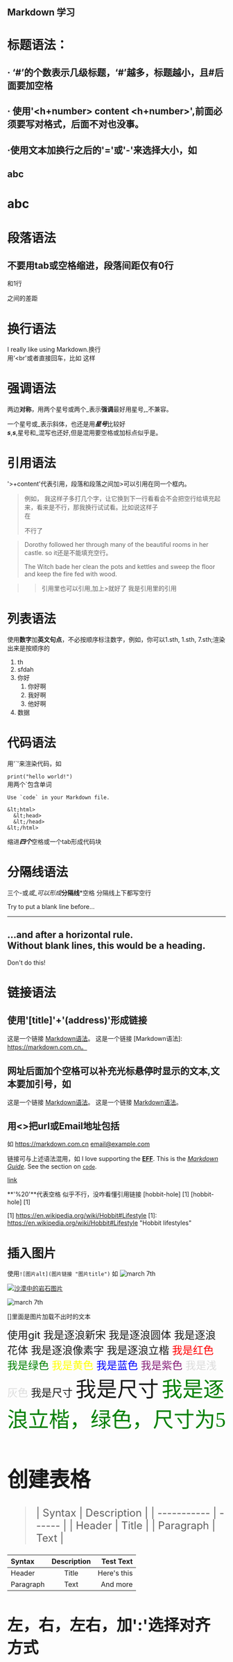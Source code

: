 <h2>Markdown 学习</h5>

# 标题语法：
## · ‘#’的个数表示几级标题，‘#’越多，标题越小，且#后面要加空格
## · 使用'<h+number> content <h+number>',前面必须要写对格式，后面不对也没事。
## ·使用文本加换行之后的'='或'-'来选择大小，如
abc
-
abc
=

# 段落语法
## 不要用tab或空格缩进，段落间距仅有0行
和1行

之间的差距

# 换行语法
I really like using Markdown.换行<br>用‘<br'或者直接回车，比如
这样

# 强调语法
两边**对称**，用两个星号或两个_表示<strong>强调</strong>最好用星号,_不兼容。

一个星号或_表示斜体，也还是用***星号***比较好<br>_**s**_,__*s*__,星号和_混写也还好,但是混用要空格或加标点似乎是。

# 引用语法
'>+content'代表引用，段落和段落之间加>可以引用在同一个框内。
>例如，
>我这样子多打几个字，让它换到下一行看看会不会把空行给填充起来，看来是不行，那我换行试试看。比如说这样子<br>在
>
>不行了

> Dorothy followed her through many of the beautiful rooms in her castle. so it还是不能填充空行。 
>
> The Witch bade her clean the pots and kettles and sweep the floor and keep the fire fed with wood.

>> 引用里也可以引用,加上>就好了
>> 我是引用里的引用

# 列表语法
使用**数字**加**英文句点**，不必按顺序标注数字，例如，你可以1.sth, 1.sth, 7.sth;渲染出来是按顺序的
1. th
4. sfdah
5. 你好
   1. 你好啊
   2. 我好啊
   3. 他好啊
2. 数据
   
# 代码语法
用'`'来渲染代码，如

`print("hello world!")`<br>
用两个`包含单词 

``Use `code` in your Markdown file.``

    &lt;html>
      &lt;head>
      &lt;/head>
    &lt;/html>
缩进***四个***空格或一个tab形成代码块

# 分隔线语法
三个-或*或_可以形成***分隔线***空格
分隔线上下都写空行

Try to put a blank line before...

---

...and after a horizontal rule.<br>
Without blank lines, this would be a heading.
---
Don't do this!

# 链接语法

## **使用'[title]'+'(address)'形成链接**
这是一个链接 [Markdown语法](https://markdown.com.cn)。
这是一个链接 [Markdown语法]: https://markdown.com.cn。

## **网址后面加个空格可以补充光标悬停时显示的文本,文本要加引号**，如
这是一个链接 [Markdown语法](https://markdown.com.cn '最好的教程')。
这是一个链接 [Markdown语法](https://markdown.com.cn "最好的markdown教程")。

## 用<>把url或Email地址包括
如
<https://markdown.com.cn>
<email@example.com>

链接可与上述语法混用，如
I love supporting the **[EFF](https://eff.org)**.
This is the *[Markdown Guide](https://www.markdownguide.org)*.
See the section on [`code`](#code).

[link](https://www.example.com/my%20great%20page)

**'%20'**代表空格
似乎不行，没咋看懂引用链接
[hobbit-hole] [1]
[hobbit-hole] [1]

[1] https://en.wikipedia.org/wiki/Hobbit#Lifestyle
[1]: https://en.wikipedia.org/wiki/Hobbit#Lifestyle "Hobbit lifestyles"

# 插入图片

使用`![图片alt](图片链接 "图片title")`
如 ![march 7th](ComfyUI_00001_.png 'a image about march7')

[![沙漠中的岩石图片](/assets/img/shiprock.jpg "Shiprock")](https://markdown.com.cn)

![march 7th](D:\summerStudy\ComfyUI_00001_.png 'a image about march7')

[]里面是图片加载不出时的文本


 <font size=5>使用git<font>
<font face="逐浪新宋">我是逐浪新宋</font>
<font face="逐浪圆体">我是逐浪圆体</font>
<font face="逐浪花体">我是逐浪花体</font>
<font face="逐浪像素字">我是逐浪像素字</font>
<font face="逐浪立楷">我是逐浪立楷</font>
<font color=red>我是红色</font>
<font color=#008000>我是绿色</font>
<font color=yellow>我是黄色</font>
<font color=Blue>我是蓝色</font>
<font color= #871F78>我是紫色</font>
<font color= #DCDCDC>我是浅灰色</font>
<font size=5>我是尺寸</font>
<font size=10>我是尺寸</font>
<font face="逐浪立楷" color=green size=10>我是逐浪立楷，绿色，尺寸为5</font>

# 创建表格
>| Syntax      | Description |
| ----------- | ------ |
| Header      | Title       |
| Paragraph   | Text      |

| Syntax      | Description | Test Text     |
| :---        |    :----:   |          ---: |
| Header      | Title       | Here's this   |
| Paragraph   | Text        | And more      |
## 左，右，左右，加':'选择对齐方式

